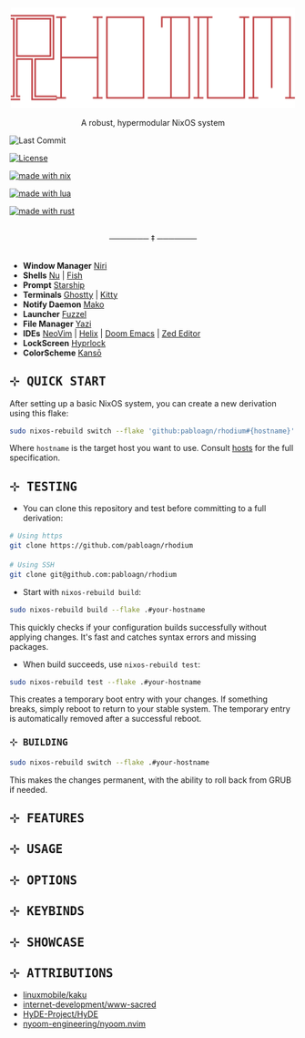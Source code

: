 <p align="center"><img src="assets/logo.png" width=500px></p>

<p align="center">A robust, hypermodular NixOS system</p>


![Last Commit](https://img.shields.io/github/last-commit/pabloagn/rhodium?style=for-the-badge&logo=git&logoColor=white&color=7AA89F&labelColor=000000&label=LAST%20COMMIT)

[![License](https://img.shields.io/github/license/pabloagn/rhodium?style=for-the-badge&color=7AA89F&labelColor=000000)](https://github.com/pabloagn/rhodium/blob/main/LICENSE)

[![made with nix](https://img.shields.io/badge/made%20with-nix-7aa89f?style=for-the-badge&logo=nixos&logocolor=white&labelcolor=000000)](https://nixos.org/)

[![made with lua](https://img.shields.io/badge/made%20with-lua-7aa89f?style=for-the-badge&logo=lua&logocolor=white&labelcolor=000000)](https://www.lua.org/)

[![made with rust](https://img.shields.io/badge/made%20with-rust-7aa89f?style=for-the-badge&logo=rust&logocolor=white&labelcolor=000000)](https://www.rust-lang.org/)

<!-- <h3 align="center">Rhodium</h3> -->

<!-- <h1 align="center"> -->
<!--   <img src="https://readme-typing-svg.herokuapp.com/?lines=A+robust,+hypermodular+NixOS+system&font=Fira%20Code&size=28&duration=3000&pause=1000&color=8A2BE2&center=true&width=600&height=50" alt="Typing SVG" /> -->
<!-- </h1> -->

<br/>
<div align="center">───────  ‡  ───────</div>
<br/>

- **Window Manager** [Niri](https://github.com/YaLTeR/niri/)  
- **Shells** [Nu](https://www.nushell.sh/) | [Fish](https://www.nushell.sh/)  
- **Prompt** [Starship](https://github.com/starship/starship)  
- **Terminals** [Ghostty](https://ghostty.org/) | [Kitty](https://ghostty.org/)  
- **Notify Daemon** [Mako](https://github.com/emersion/mako)  
- **Launcher** [Fuzzel](https://codeberg.org/dnkl/fuzzel)  
- **File Manager** [Yazi](https://github.com/sxyazi/yazi)  
- **IDEs** [NeoVim](https://neovim.io/doc/) | [Helix](https://docs.helix-editor.com/) | [Doom Emacs](https://docs.doomemacs.org/latest/) | [Zed Editor](https://zed.dev/)  
- **LockScreen** [Hyprlock](https://wiki.hyprland.org/Hypr-Ecosystem/hyprlock/)  
- **ColorScheme** [Kansō](https://github.com/webhooked/kanso.nvim)

## <samp>⊹ QUICK START</samp>

After setting up a basic NixOS system, you can create a new derivation using this flake:

```bash
sudo nixos-rebuild switch --flake 'github:pabloagn/rhodium#{hostname}'
```

Where `hostname` is the target host you want to use. Consult [hosts](./hosts) for the full specification.

## <samp>⊹ TESTING</samp>

- You can clone this repository and test before committing to a full derivation:

```bash
# Using https
git clone https://github.com/pabloagn/rhodium

# Using SSH
git clone git@github.com:pabloagn/rhodium
```

- Start with `nixos-rebuild build`:

```bash
sudo nixos-rebuild build --flake .#your-hostname
```

This quickly checks if your configuration builds successfully without applying changes. It's fast and catches syntax errors and missing packages.

- When build succeeds, use `nixos-rebuild test`:

```bash
sudo nixos-rebuild test --flake .#your-hostname
```

This creates a temporary boot entry with your changes. If something breaks, simply reboot to return to your stable system. The temporary entry is automatically removed after a successful reboot.

### <samp>⊹ BUILDING</samp>

```bash
sudo nixos-rebuild switch --flake .#your-hostname
```

This makes the changes permanent, with the ability to roll back from GRUB if needed.

## <samp>⊹ FEATURES</samp>

## <samp>⊹ USAGE</samp>

## <samp>⊹ OPTIONS</samp>

## <samp>⊹ KEYBINDS</samp>

## <samp>⊹ SHOWCASE</samp>

## <samp>⊹ ATTRIBUTIONS</samp>

- [linuxmobile/kaku](https://github.com/linuxmobile/kaku)
- [internet-development/www-sacred](https://github.com/internet-development/www-sacred)
- [HyDE-Project/HyDE](https://github.com/HyDE-Project/)
- [nyoom-engineering/nyoom.nvim](https://github.com/nyoom-engineering/nyoom.nvim)

